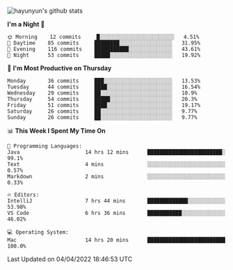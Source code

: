 
![hayunyun's github stats](https://github-readme-stats.vercel.app/api?username=hayunyun&show_icons=true)


<!--START_SECTION:waka-->
**I'm a Night 🦉** 

```text
🌞 Morning    12 commits     █░░░░░░░░░░░░░░░░░░░░░░░░   4.51% 
🌆 Daytime    85 commits     ████████░░░░░░░░░░░░░░░░░   31.95% 
🌃 Evening    116 commits    ███████████░░░░░░░░░░░░░░   43.61% 
🌙 Night      53 commits     █████░░░░░░░░░░░░░░░░░░░░   19.92%

```
📅 **I'm Most Productive on Thursday** 

```text
Monday       36 commits     ███░░░░░░░░░░░░░░░░░░░░░░   13.53% 
Tuesday      44 commits     ████░░░░░░░░░░░░░░░░░░░░░   16.54% 
Wednesday    29 commits     ██░░░░░░░░░░░░░░░░░░░░░░░   10.9% 
Thursday     54 commits     █████░░░░░░░░░░░░░░░░░░░░   20.3% 
Friday       51 commits     ████░░░░░░░░░░░░░░░░░░░░░   19.17% 
Saturday     26 commits     ██░░░░░░░░░░░░░░░░░░░░░░░   9.77% 
Sunday       26 commits     ██░░░░░░░░░░░░░░░░░░░░░░░   9.77%

```


📊 **This Week I Spent My Time On** 

```text
💬 Programming Languages: 
Java                     14 hrs 12 mins      ████████████████████████░   99.1% 
Text                     4 mins              ░░░░░░░░░░░░░░░░░░░░░░░░░   0.57% 
Markdown                 2 mins              ░░░░░░░░░░░░░░░░░░░░░░░░░   0.33%

🔥 Editors: 
IntelliJ                 7 hrs 44 mins       █████████████░░░░░░░░░░░░   53.98% 
VS Code                  6 hrs 36 mins       ███████████░░░░░░░░░░░░░░   46.02%

💻 Operating System: 
Mac                      14 hrs 20 mins      █████████████████████████   100.0%

```


 Last Updated on 04/04/2022 18:46:53 UTC
<!--END_SECTION:waka-->

<!--
**hayunyun/hayunyun** is a ✨ _special_ ✨ repository because its `README.md` (this file) appears on your GitHub profile.

Here are some ideas to get you started:

- 🔭 I’m currently working on ...
- 🌱 I’m currently learning ...
- 👯 I’m looking to collaborate on ...
- 🤔 I’m looking for help with ...
- 💬 Ask me about ...
- 📫 How to reach me: ...
- 😄 Pronouns: ...
- ⚡ Fun fact: ...
-->
